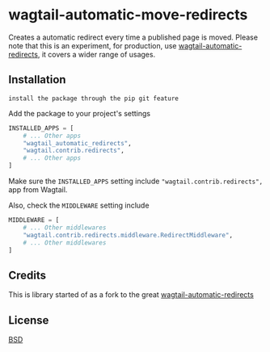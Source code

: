 # wagtail-automatic-move-redirects

Creates a automatic redirect every time a published page is moved. Please note that this is an experiment, for production, use [wagtail-automatic-redirects](https://github.com/themotleyfool/wagtail-automatic-redirects), it covers a wider range of usages.

## Installation

    install the package through the pip git feature

Add the package to your project's settings

```python
INSTALLED_APPS = [
    # ... Other apps
    "wagtail_automatic_redirects",
    "wagtail.contrib.redirects",
    # ... Other apps
]
```

Make sure the `INSTALLED_APPS` setting include `"wagtail.contrib.redirects",` app from Wagtail.

Also, check the `MIDDLEWARE` setting include

```python
MIDDLEWARE = [
    # ... Other middlewares
    "wagtail.contrib.redirects.middleware.RedirectMiddleware",
    # ... Other middlewares
]
```

## Credits

This is library started of as a fork to the great [wagtail-automatic-redirects](https://github.com/themotleyfool/wagtail-automatic-redirects) 


## License

[BSD](https://github.com/themotleyfool/wagtail-automatic-redirects/blob/master/LICENSE)
